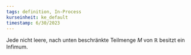 ```yaml
---
tags: definition, In-Process
kurseinheit: ke_default
timestamp: 6/30/2023
---
```

Jede nicht leere, nach unten beschränkte Teilmenge $M$ von $\mathbb{R}$ besitzt ein Infimum.
